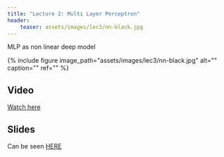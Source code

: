 ```yaml
---
title: "Lecture 2: Multi Layer Perceptron"
header:
    teaser: assets/images/lec3/nn-black.jpg
---
```


MLP as non linear deep model

{% include figure
image_path="assets/images/lec3/nn-black.jpg"
alt="" caption="" ref=""
%}


## Video

[Watch here](https://panoptotech.cloud.panopto.eu/Panopto/Pages/Viewer.aspx?id=e8006782-cb74-4df1-bc66-b10200cf6edf)


## Slides

Can be seen [HERE](https://www.dropbox.com/scl/fi/4v49wy5bkjeqhn9p2e1dz/236781_2.pptx?rlkey=dbk2k87hip6i6z1tl6kcfbwra&dl=0)

